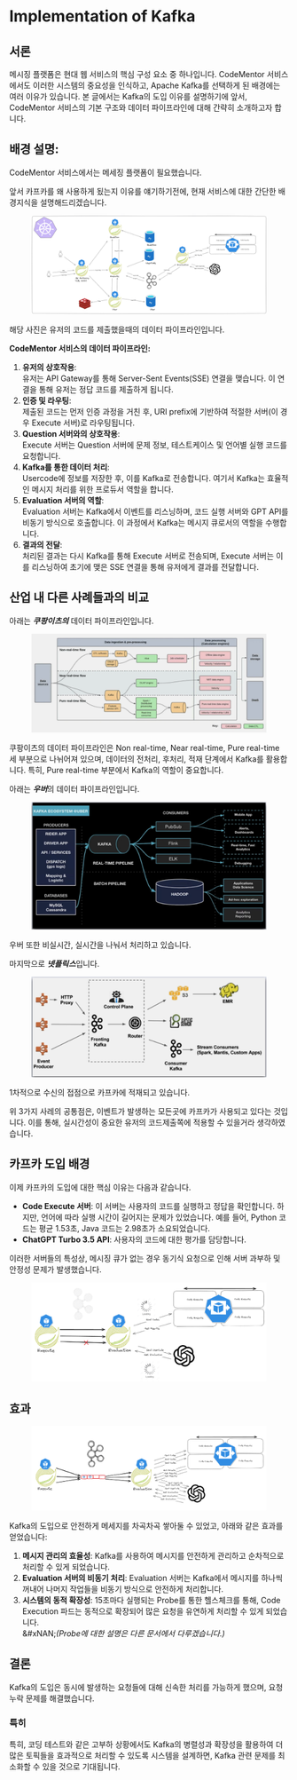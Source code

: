 # Implementation of Kafka

## 서론

메시징 플랫폼은 현대 웹 서비스의 핵심 구성 요소 중 하나입니다. CodeMentor 서비스에서도 이러한 시스템의 중요성을 인식하고, Apache Kafka를 선택하게 된 배경에는 여러 이유가 있습니다. 본 글에서는 Kafka의 도입 이유를 설명하기에 앞서, CodeMentor 서비스의 기본 구조와 데이터 파이프라인에 대해 간략히 소개하고자 합니다.



## 배경 설명:

CodeMentor 서비스에서는 메세징 플랫폼이 필요했습니다.

앞서 카프카를 왜 사용하게 됬는지 이유를 얘기하기전에, 현재 서비스에 대한 간단한 배경지식을 설명해드리겠습니다.



<figure><img src="../../.gitbook/assets/image (152).png" alt=""><figcaption></figcaption></figure>



해당 사진은 유저의 코드를 제출했을때의 데이터 파이프라인입니다.

**CodeMentor 서비스의 데이터 파이프라인:**

1. **유저의 상호작용**: \
   유저는 API Gateway를 통해 Server-Sent Events(SSE) 연결을 맺습니다. 이 연결을 통해 유저는 정답 코드를 제출하게 됩니다.
2. **인증 및 라우팅**: \
   제출된 코드는 먼저 인증 과정을 거친 후, URI prefix에 기반하여 적절한 서버(이 경우 Execute 서버)로 라우팅됩니다.
3. **Question 서버와의 상호작용**:\
   Execute 서버는 Question 서버에 문제 정보, 테스트케이스 및 언어별 실행 코드를 요청합니다.
4. **Kafka를 통한 데이터 처리**: \
   Usercode에 정보를 저장한 후, 이를 Kafka로 전송합니다. 여기서 Kafka는 효율적인 메시지 처리를 위한 프로듀서 역할을 합니다.
5. **Evaluation 서버의 역할**: \
   Evaluation 서버는 Kafka에서 이벤트를 리스닝하며, 코드 실행 서버와 GPT API를 비동기 방식으로 호출합니다. 이 과정에서 Kafka는 메시지 큐로서의 역할을 수행합니다.
6. **결과의 전달**: \
   처리된 결과는 다시 Kafka를 통해 Execute 서버로 전송되며, Execute 서버는 이를 리스닝하여 초기에 맺은 SSE 연결을 통해 유저에게 결과를 전달합니다.



## **산업 내 다른 사례들과의 비교**

아래는 _**쿠팡이츠의**_ 데이터 파이프라인입니다.

<figure><img src="../../.gitbook/assets/image (156).png" alt=""><figcaption></figcaption></figure>

쿠팡이츠의 데이터 파이프라인은 Non real-time, Near real-time, Pure real-time 세 부분으로 나뉘어져 있으며, 데이터의 전처리, 후처리, 적재 단계에서 Kafka를 활용합니다. 특히, Pure real-time 부분에서 Kafka의 역할이 중요합니다.



아래는 _**우버**_&#xC758; 데이터 파이프라인입니다.

<figure><img src="../../.gitbook/assets/image (158).png" alt=""><figcaption></figcaption></figure>

우버 또한 비실시간, 실시간을 나눠서 처리하고 있습니다.



마지막으로 _**넷플릭스**_&#xC785;니다.

<figure><img src="../../.gitbook/assets/image (159).png" alt=""><figcaption></figcaption></figure>

1차적으로 수신의 접점으로 카프카에 적재되고 있습니다.



위 3가지 사레의 공통점은, 이벤트가 발생하는 모든곳에 카프카가 사용되고 있다는 것입니다. 이를 통해, 실시간성이 중요한 유저의 코드제출쪽에 적용할 수 있을거라 생각하였습니다.



## 카프카 도입 배경

이제 카프카의 도입에 대한 핵심 이유는 다음과 같습니다.

* **Code Execute 서버**: 이 서버는 사용자의 코드를 실행하고 정답을 확인합니다. 하지만, 언어에 따라 실행 시간이 길어지는 문제가 있었습니다. 예를 들어, Python 코드는 평균 1.53초, Java 코드는 2.98초가 소요되었습니다.
* **ChatGPT Turbo 3.5 API**: 사용자의 코드에 대한 평가를 담당합니다.

이러한 서버들의 특성상, 메시징 큐가 없는 경우 동기식 요청으로 인해 서버 과부하 및 안정성 문제가 발생했습니다.

<figure><img src="../../.gitbook/assets/image (154).png" alt=""><figcaption></figcaption></figure>

##

## 효과

<figure><img src="../../.gitbook/assets/image (155).png" alt=""><figcaption></figcaption></figure>

Kafka의 도입으로 안전하게 메세지를 차곡차곡 쌓아둘 수 있었고, 아래와 같은 효과를 얻었습니다:

1. **메시지 관리의 효율성**: Kafka를 사용하여 메시지를 안전하게 관리하고 순차적으로 처리할 수 있게 되었습니다.
2. **Evaluation 서버의 비동기 처리**: Evaluation 서버는 Kafka에서 메시지를 하나씩 꺼내어 나머지 작업들을 비동기 방식으로 안전하게 처리합니다.
3. **시스템의 동적 확장성**: 15초마다 실행되는 Probe를 통한 헬스체크를 통해, Code Execution 파드는 동적으로 확장되어 많은 요청을 유연하게 처리할 수 있게 되었습니다.\
   &#xNAN;_(Probe에 대한 설명은 다른 문서에서 다루겠습니다.)_



## 결론

Kafka의 도입은 동시에 발생하는 요청들에 대해 신속한 처리를 가능하게 했으며, 요청 누락 문제를 해결했습니다.

### 특히

특히, 코딩 테스트와 같은 고부하 상황에서도 Kafka의 병렬성과 확장성을 활용하여 더 많은 토픽들을 효과적으로 처리할 수 있도록 시스템을 설계하면, Kafka 관련 문제를 최소화할 수 있을 것으로 기대됩니다.

